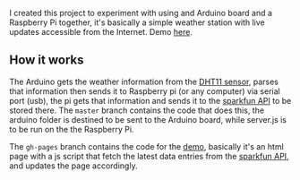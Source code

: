 I created this project to experiment with using and Arduino board and a Raspberry Pi together, it's basically a simple weather station with live updates accessible from the Internet. Demo [here](http://weather.aissam.me).

## How it works
The Arduino gets the weather information from the [DHT11 sensor](http://www.adafruit.com/product/386), parses that information then sends it to Raspberry pi (or any computer) via serial port (usb), the pi gets that information and sends it to the [sparkfun API](https://data.sparkfun.com/streams/xROLbJzAlMcjwlN5dolp) to be stored there. The `master` branch contains the code that does this, the arduino folder is destined to be sent to the Arduino board, while server.js is to be run on the the Raspberry Pi.

The `gh-pages` branch contains the code for the [demo](http://weather.aissam.me), basically it's an html page with a js script that fetch the latest data entries from the [sparkfun API](https://data.sparkfun.com/streams/xROLbJzAlMcjwlN5dolp), and updates the page accordingly.
